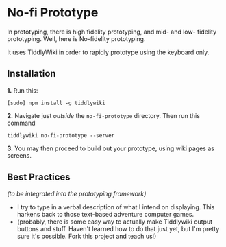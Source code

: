 # No-fi Prototype #

In prototyping, there is high fidelity prototyping, and mid- and low- fidelity prototyping. Well, here is No-fidelity prototyping.

It uses TiddlyWiki in order to rapidly prototype using the keyboard only.

## Installation ##

**1.** Run this:
```
[sudo] npm install -g tiddlywiki
```

**2.** Navigate just *outside* the `no-fi-prototype` directory. Then run this command

```
tiddlywiki no-fi-prototype --server
```

**3.** You may then proceed to build out your prototype, using wiki pages as screens.

## Best Practices ##
*(to be integrated into the prototyping framework)*

- I try to type in a verbal description of what I intend on displaying. This harkens back to those text-based adventure computer games.
- (probably, there is some easy way to actually make Tiddlywiki output buttons and stuff. Haven't learned how to do that just yet, but I'm pretty sure it's possible. Fork this project and teach us!)

